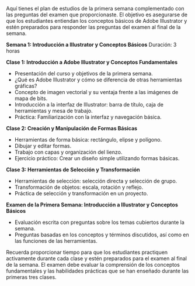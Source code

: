 Aquí tienes el plan de estudios de la primera semana complementado con las preguntas del examen que proporcionaste. El objetivo es asegurarse de que los estudiantes entiendan los conceptos básicos de Adobe Illustrator y estén preparados para responder las preguntas del examen al final de la semana.

**Semana 1: Introducción a Illustrator y Conceptos Básicos**
Duración: 3 horas

**Clase 1: Introducción a Adobe Illustrator y Conceptos Fundamentales**
- Presentación del curso y objetivos de la primera semana.
- ¿Qué es Adobe Illustrator y cómo se diferencia de otras herramientas gráficas?
- Concepto de imagen vectorial y su ventaja frente a las imágenes de mapa de bits.
- Introducción a la interfaz de Illustrator: barra de título, caja de herramientas y mesa de trabajo.
- Práctica: Familiarización con la interfaz y navegación básica.

**Clase 2: Creación y Manipulación de Formas Básicas**
- Herramientas de forma básica: rectángulo, elipse y polígono.
- Dibujar y editar formas.
- Trabajo con capas y organización del lienzo.
- Ejercicio práctico: Crear un diseño simple utilizando formas básicas.

**Clase 3: Herramientas de Selección y Transformación**
- Herramientas de selección: selección directa y selección de grupo.
- Transformación de objetos: escala, rotación y reflejo.
- Práctica de selección y transformación en un proyecto.

**Examen de la Primera Semana: Introducción a Illustrator y Conceptos Básicos**
- Evaluación escrita con preguntas sobre los temas cubiertos durante la semana.
- Preguntas basadas en los conceptos y términos discutidos, así como en las funciones de las herramientas.

Recuerda proporcionar tiempo para que los estudiantes practiquen activamente durante cada clase y estén preparados para el examen al final de la semana. El examen debe evaluar la comprensión de los conceptos fundamentales y las habilidades prácticas que se han enseñado durante las primeras tres clases.